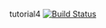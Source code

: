 tutorial4
[![Build Status](https://travis-ci.com/jarozimz/tutorial4.svg?branch=master)](https://travis-ci.com/jarozimz/tutorial4)